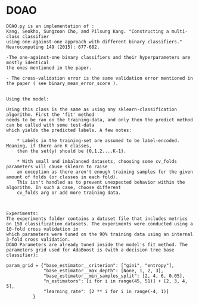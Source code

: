 # DOAO

    DOAO.py is an implementation of :
    Kang, Seokho, Sungzoon Cho, and Pilsung Kang. "Constructing a multi-class classifier
    using one-against-one approach with different binary classifiers." Neurocomputing 149 (2015): 677-682.

    -The one-against-one binary classifiers and their hyperparameters are mostly identical
    the ones mentioned in the paper.

    - The cross-validation error is the same validation error mentioned in the paper ( see binary_mean_error_score ).


    Using the model:

    Using this class is the same as using any sklearn-classification algorithm. First the 'fit' method
    needs to be ran on the training-data, and only then the predict method can be called with some test-data
    which yields the predicted labels. A few notes:

        * Labels in the training-set are assumed to be label-encoded. Meaning, if there are K classes,
        then the set(y) should be {0,1,2....K-1}.

        * With small and imbalanced datasets, choosing some cv_folds parameters will cause sklearn to raise
        an exception as there aren't enough training samples for the given amount of folds (or classes in each fold).
        This isn't handled as to prevent unexpected behavior within the algorithm. In such a case, choose different
        cv_folds arg or add more training data.



    Experiments:
    The experiments folder contains a dataset file that includes metrics on 150 classification datasets. The experiments were conducted using a 10-fold cross validation in
    which parameters were tuned on the 90% training data using an internal 3-fold cross validation. 
    DOAO Parameters are already tuned inside the model's fit method. The parameters grid used for AdaBoost is (with a decision tree base classifier):

    param_grid = {"base_estimator__criterion": ["gini", "entropy"],
                  "base_estimator__max_depth": [None, 1, 2, 3],
                  "base_estimator__min_samples_split": [2, 4, 6, 0.05],
                  "n_estimators": [i for i in range(45, 51)] + [2, 3, 4, 5],
                  "learning_rate": [2 ** i for i in range(-4, 1)]
              }
